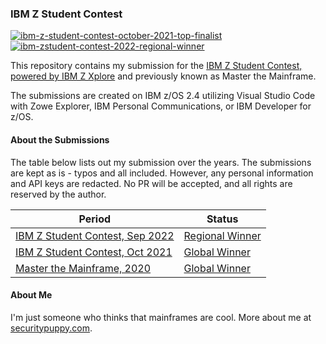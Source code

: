 ### IBM Z Student Contest

[![ibm-z-student-contest-october-2021-top-finalist](https://user-images.githubusercontent.com/13640520/146458105-a46eae4e-f225-4985-aba6-688059eb7636.png)](https://www.credly.com/badges/4e0bd90a-c96c-443e-b497-841316dc4cb3)
[![ibm-zstudent-contest-2022-regional-winner](https://user-images.githubusercontent.com/13640520/230412919-9aebe0bc-6226-47bb-83e2-08e34446bd9f.png)](https://www.credly.com/badges/67108f80-eb98-4d7b-acbe-6ea523191c65)

This repository contains my submission for the [IBM Z Student Contest, powered by IBM Z Xplore](https://ibmzxplore.influitive.com) and previously known as Master the Mainframe.

The submissions are created on IBM z/OS 2.4 utilizing Visual Studio Code with Zowe Explorer, IBM Personal Communications, or IBM Developer for z/OS.

#### About the Submissions

The table below lists out my submission over the years. The submissions are kept as is - typos and all included. However, any personal information and API keys are redacted. No PR will be accepted, and all rights are reserved by the author.

| Period | Status |
|--------|--------|
| [IBM Z Student Contest, Sep 2022](https://github.com/tanto259/ibm-z-student-contest/tree/main/ZXPQ42022) | [Regional Winner](https://community.ibm.com/community/user/ibmz-and-linuxone/blogs/meredith-stowell1/2023/02/16/ibm-zstudent-contest-winners-2022) |
| [IBM Z Student Contest, Oct 2021](https://github.com/tanto259/ibm-z-student-contest/tree/main/ZXPQ42021) | [Global Winner](https://www.hackerearth.com/challenges/hackathon/ibm-z-student-contest-powered-by-ibm-z-xplore/) |
| [Master the Mainframe, 2020](https://github.com/tanto259/ibm-z-student-contest/tree/main/MTM2020) | [Global Winner](https://community.ibm.com/community/user/ibmz-and-linuxone/blogs/meredith-stowell1/2021/03/31/announcing-the-2020-master-the-mainframe-winners) |

#### About Me

I'm just someone who thinks that mainframes are cool. More about me at [securitypuppy.com](https://securitypuppy.com/).